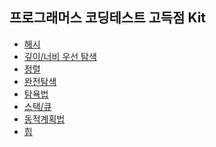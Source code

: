 ## 프로그래머스 코딩테스트 고득점 Kit
- <a href="https://github.com/QuarterBread/AlgorithmStudy/tree/master/Programmers/Hash">해시</a>
- <a href="https://github.com/QuarterBread/AlgorithmStudy/tree/master/Programmers/DFS_BFS">깊이/너비 우선 탐색</a>
- <a href="https://github.com/QuarterBread/AlgorithmStudy/tree/master/Programmers/Sort">정렬</a>
- <a href="https://github.com/QuarterBread/AlgorithmStudy/tree/master/Programmers/Brute_Force_Search">완전탐색</a>
- <a href="https://github.com/QuarterBread/AlgorithmStudy/tree/master/Programmers/Greedy">탐욕법</a>
- <a href="https://github.com/QuarterBread/AlgorithmStudy/tree/master/Programmers/Stack_Queue">스택/큐</a>
- <a href="https://github.com/QuarterBread/AlgorithmStudy/tree/master/Programmers/Dynamic_Programming">동적계획법</a>
- <a href="https://github.com/QuarterBread/AlgorithmStudy/tree/master/Programmers/Heap">힙</a>
